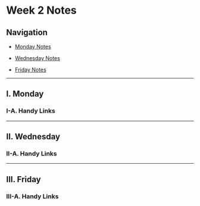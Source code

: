 # Week 2 Notes

## Navigation

- [Monday Notes](#monday)

- [Wednesday Notes](#wednesday)

- [Friday Notes](#friday)

<hr>

<a id="monday" />

## I. Monday

### I-A. Handy Links

<hr>

<a id="wednesday" />

## II. Wednesday

### II-A. Handy Links

<hr>

<a id="friday" />

## III. Friday

### III-A. Handy Links



